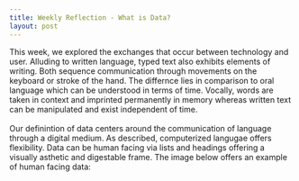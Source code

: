 ```yaml
---
title: Weekly Reflection - What is Data?
layout: post
---
```

This week, we explored the exchanges that occur between technology and user. Alluding to written language, typed text also exhibits elements of writing. Both sequence communication through movements on the keyboard or stroke of the hand. The differnce lies in comparison to oral language which can be understood in terms of time. Vocally, words are taken in context and imprinted permanently in memory whereas written text can be manipulated and exist independent of time. 
<br/>
<br/>
Our definintion of data centers around the communication of language through a digital medium. As described, computerized langugae offers flexibility. Data can be human facing via lists and headings offering a visually asthetic and digestable frame. The image below offers an example of human facing data: 
